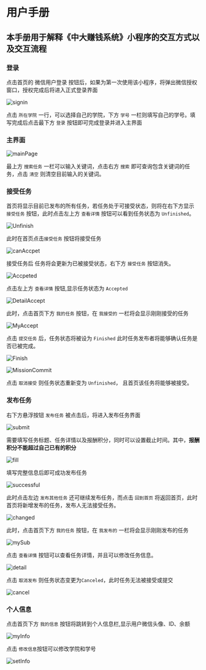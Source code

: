 ﻿# 用户手册

## 本手册用于解释《中大赚钱系统》小程序的交互方式以及交互流程

### 登录

点击首页的 微信用户登录 按钮后，如果为第一次使用该小程序，将弹出微信授权窗口，授权完成后将进入正式登录界面

![signin][1]

点击 `所在学院` 一行，可以选择自己的学院，下方 `学号` 一栏则填写自己的学号。填写完成后点击最下方 `登录` 按钮即可完成登录并进入主界面

### 主界面

![mainPage][2]
    
最上方 `搜索任务` 一栏可以输入关键词，点击右方 `搜索` 即可查询包含关键词的任务，点击 `清空` 则清空目前输入的关键词。

### 接受任务


首页将显示目前已发布的所有任务，若任务处于可接受状态，则将在右下方显示 `接受任务` 按钮，此时点击左上方 `查看详情` 按钮可以看到任务状态为 `Unfinished`。

![Unfinish][3]

此时在首页点击`接受任务` 按钮将接受任务

![canAccpet][4]

接受任务后 任务将会更新为已被接受状态，右下方 `接受任务` 按钮消失。

![Accpeted][5]

点击左上方 `查看详情` 按钮,显示任务状态为 `Accepted`

![DetailAccept][6]

此时，点击首页下方 `我的任务` 按钮，在  `我接受的`  一栏将会显示刚刚接受的任务

![MyAccept][7]

点击 `提交任务` 后，任务状态将被设为 `Finished` 此时任务发布者将能够确认任务是否已被完成。

![Finish][8]

![MissionCommit][18]

点击 `取消接受` 则任务状态重新变为 `Unfinished`， 且首页该任务将能够被接受。

### 发布任务

右下方悬浮按钮 `发布任务` 被点击后，将进入发布任务界面

![submit][9]

需要填写任务标题、任务详情以及报酬积分，同时可以设置截止时间。其中，**报酬积分不能超过自己已有的积分**

![fill][10]

填写完整信息后即可成功发布任务

![successful][11]

此时点击左边 `发布其他任务` 还可继续发布任务，而点击 `回到首页` 将返回首页，此时首页将新增发布的任务，发布人无法接受任务。

![changed][12]

此时，点击首页下方 `我的任务` 按钮，在  `我发布的`  一栏将会显示刚刚发布的任务

![mySub][13]

点击 `查看详情` 按钮可以查看任务详情，并且可以修改任务信息。

![detail][14]

点击 `取消发布` 则任务状态变更为`Canceled`，此时任务无法被接受或提交

![cancel][15]

### 个人信息

点击首页下方 `我的信息` 按钮将跳转到个人信息栏,显示用户微信头像、ID、余额

![myInfo][16]

点击 `修改信息`按钮可以修改学院和学号

![setInfo][17]


  [1]: https://github.com/the-earn-money-system/Document/raw/master/docs/imgs/%E7%94%A8%E6%88%B7%E6%89%8B%E5%86%8CPIC/signin.jpg
  [2]: https://github.com/the-earn-money-system/Document/raw/master/docs/imgs/%E7%94%A8%E6%88%B7%E6%89%8B%E5%86%8CPIC/mainPage.jpg
  [3]: https://github.com/the-earn-money-system/Document/raw/master/docs/imgs/%E7%94%A8%E6%88%B7%E6%89%8B%E5%86%8CPIC/Unfinished.png
  [4]: https://github.com/the-earn-money-system/Document/raw/master/docs/imgs/%E7%94%A8%E6%88%B7%E6%89%8B%E5%86%8CPIC/canAccpet.png
  [5]: https://github.com/the-earn-money-system/Document/raw/master/docs/imgs/%E7%94%A8%E6%88%B7%E6%89%8B%E5%86%8CPIC/Accpeted.jpg
  [6]: https://github.com/the-earn-money-system/Document/raw/master/docs/imgs/%E7%94%A8%E6%88%B7%E6%89%8B%E5%86%8CPIC/DetailAccpeted.jpg
  [7]: https://github.com/the-earn-money-system/Document/raw/master/docs/imgs/%E7%94%A8%E6%88%B7%E6%89%8B%E5%86%8CPIC/MyAccpet.jpg
  [8]: https://github.com/the-earn-money-system/Document/raw/master/docs/imgs/%E7%94%A8%E6%88%B7%E6%89%8B%E5%86%8CPIC/DetailFinish.jpg
  [9]: https://github.com/the-earn-money-system/Document/raw/master/docs/imgs/%E7%94%A8%E6%88%B7%E6%89%8B%E5%86%8CPIC/submitMission.jpg
  [10]: https://github.com/the-earn-money-system/Document/raw/master/docs/imgs/%E7%94%A8%E6%88%B7%E6%89%8B%E5%86%8CPIC/fillInfo.jpg
  [11]: https://github.com/the-earn-money-system/Document/raw/master/docs/imgs/%E7%94%A8%E6%88%B7%E6%89%8B%E5%86%8CPIC/SubmitSuccess.jpg
  [12]: https://github.com/the-earn-money-system/Document/raw/master/docs/imgs/%E7%94%A8%E6%88%B7%E6%89%8B%E5%86%8CPIC/mainPageChanged.jpg
  [13]: https://github.com/the-earn-money-system/Document/raw/master/docs/imgs/%E7%94%A8%E6%88%B7%E6%89%8B%E5%86%8CPIC/MyMission.png
  [14]: https://github.com/the-earn-money-system/Document/raw/master/docs/imgs/%E7%94%A8%E6%88%B7%E6%89%8B%E5%86%8CPIC/MissionDetail.jpg
  [15]: https://github.com/the-earn-money-system/Document/raw/master/docs/imgs/%E7%94%A8%E6%88%B7%E6%89%8B%E5%86%8CPIC/MissionCanceled.jpg
  [16]: https://github.com/the-earn-money-system/Document/raw/master/docs/imgs/%E7%94%A8%E6%88%B7%E6%89%8B%E5%86%8CPIC/userInfo.jpg
  [17]: https://github.com/the-earn-money-system/Document/raw/master/docs/imgs/%E7%94%A8%E6%88%B7%E6%89%8B%E5%86%8CPIC/setInfo.jpg
  [18]: https://github.com/the-earn-money-system/Document/blob/master/docs/imgs/用户手册PIC/MissionCommit.PNG
